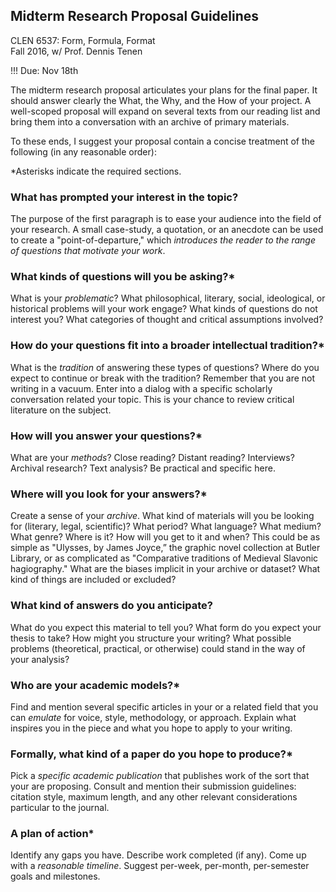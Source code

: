 ## Midterm Research Proposal Guidelines
CLEN 6537: Form, Formula, Format  
Fall 2016, w/ Prof. Dennis Tenen  

!!! Due: Nov 18th  

The midterm research proposal articulates your plans for the final paper. It
should answer clearly the What, the Why, and the How of your project. A
well-scoped proposal will expand on several texts from our reading list and
bring them into a conversation with an archive of primary materials.

To these ends, I suggest your proposal contain a concise treatment of the
following (in any reasonable order):

*Asterisks indicate the required sections.

### What has prompted your interest in the topic?

The purpose of the first paragraph is to ease your audience into the field of
your research. A small case-study, a quotation, or an anecdote can be used to
create a "point-of-departure," which *introduces the reader to the range of
questions that motivate your work*.

### What kinds of questions will you be asking?*

What is your *problematic*?  What philosophical, literary, social, ideological,
or historical problems will your work engage? What kinds of questions do not
interest you? What categories of thought and critical assumptions involved?

### How do your questions fit into a broader intellectual tradition?*

What is the *tradition* of answering these types of questions?  Where do you
expect to continue or break with the tradition? Remember that you are not
writing in a vacuum. Enter into a dialog with a specific scholarly
conversation related your topic. This is your chance to review critical
literature on the subject.

### How will you answer your questions?*

What are your *methods*? Close reading?  Distant reading?  Interviews?
Archival research?  Text analysis?  Be practical and specific here.

### Where will you look for your answers?*

Create a sense of your *archive*.  What kind of materials will you be looking
for (literary, legal, scientific)?  What period?  What language?  What medium?
What genre?  Where is it? How will you get to it and when? This could be as
simple as "Ulysses, by James Joyce,” the graphic novel collection at Butler
Library, or as complicated as "Comparative traditions of Medieval Slavonic
hagiography." What are the biases implicit in your archive or dataset? What
kind of things are included or excluded?

### What kind of answers do you anticipate?

What do you expect this material to tell you?  What form do you expect your
thesis to take? How might you structure your writing?  What possible problems
(theoretical, practical, or otherwise) could stand in the way of your
analysis?

### Who are your academic models?*

Find and mention several specific articles in your or a related field that you
can *emulate* for voice, style, methodology, or approach. Explain what
inspires you in the piece and what you hope to apply to your writing.

### Formally, what kind of a paper do you hope to produce?*

Pick a *specific academic publication* that publishes work of the sort that
your are proposing. Consult and mention their submission guidelines: citation
style, maximum length, and any other relevant considerations particular to the
journal.

### A plan of action*

Identify any gaps you have. Describe work completed (if any). Come up with a
*reasonable timeline*. Suggest per-week, per-month, per-semester goals and
milestones.
